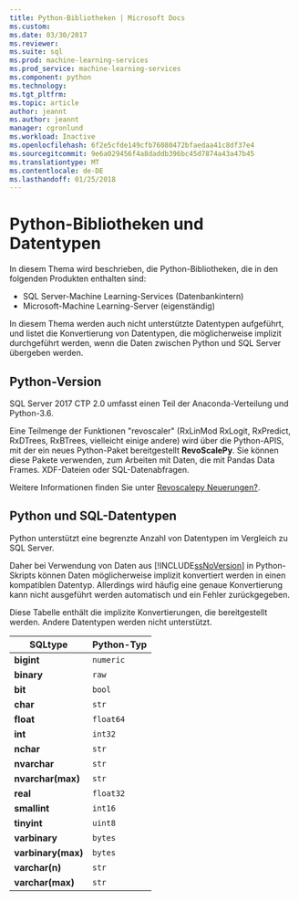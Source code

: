 ```yaml
---
title: Python-Bibliotheken | Microsoft Docs
ms.custom: 
ms.date: 03/30/2017
ms.reviewer: 
ms.suite: sql
ms.prod: machine-learning-services
ms.prod_service: machine-learning-services
ms.component: python
ms.technology: 
ms.tgt_pltfrm: 
ms.topic: article
author: jeannt
ms.author: jeannt
manager: cgronlund
ms.workload: Inactive
ms.openlocfilehash: 6f2e5cfde149cfb76080472bfaedaa41c8df37e4
ms.sourcegitcommit: 9e6a029456f4a8daddb396bc45d7874a43a47b45
ms.translationtype: MT
ms.contentlocale: de-DE
ms.lasthandoff: 01/25/2018
---
```

# <a name="python-libraries-and-data-types"></a>Python-Bibliotheken und Datentypen

In diesem Thema wird beschrieben, die Python-Bibliotheken, die in den folgenden Produkten enthalten sind:

+ SQL Server-Machine Learning-Services (Datenbankintern)
+ Microsoft-Machine Learning-Server (eigenständig)

In diesem Thema werden auch nicht unterstützte Datentypen aufgeführt, und listet die Konvertierung von Datentypen, die möglicherweise implizit durchgeführt werden, wenn die Daten zwischen Python und SQL Server übergeben werden.

## <a name="python-version"></a>Python-Version

SQL Server 2017 CTP 2.0 umfasst einen Teil der Anaconda-Verteilung und Python-3.6.

Eine Teilmenge der Funktionen "revoscaler" (RxLinMod RxLogit, RxPredict, RxDTrees, RxBTrees, vielleicht einige andere) wird über die Python-APIS, mit der ein neues Python-Paket bereitgestellt **RevoScalePy**. Sie können diese Pakete verwenden, zum Arbeiten mit Daten, die mit Pandas Data Frames. XDF-Dateien oder SQL-Datenabfragen.

Weitere Informationen finden Sie unter [Revoscalepy Neuerungen?](what-is-revoscalepy.md).

## <a name="python-and-sql-data-types"></a>Python und SQL-Datentypen

Python unterstützt eine begrenzte Anzahl von Datentypen im Vergleich zu SQL Server.

Daher bei Verwendung von Daten aus [!INCLUDE[ssNoVersion](../../includes/ssnoversion-md.md)] in Python-Skripts können Daten möglicherweise implizit konvertiert werden in einen kompatiblen Datentyp. Allerdings wird häufig eine genaue Konvertierung kann nicht ausgeführt werden automatisch und ein Fehler zurückgegeben.

Diese Tabelle enthält die implizite Konvertierungen, die bereitgestellt werden. Andere Datentypen werden nicht unterstützt.

|SQLtype|Python-Typ|
|-|-|
|**bigint**|`numeric`|
|**binary**|`raw`|
|**bit**|`bool`|
|**char**|`str`|
|**float**|`float64`|
|**int**|`int32`|
|**nchar**|`str`|
|**nvarchar**|`str`|
|**nvarchar(max)**|`str`|
|**real**|`float32`|
|**smallint**|`int16`|
|**tinyint**|`uint8`|
|**varbinary**|`bytes`|
|**varbinary(max)**|`bytes`|
|**varchar(n)**|`str`|
|**varchar(max)**|`str`|



